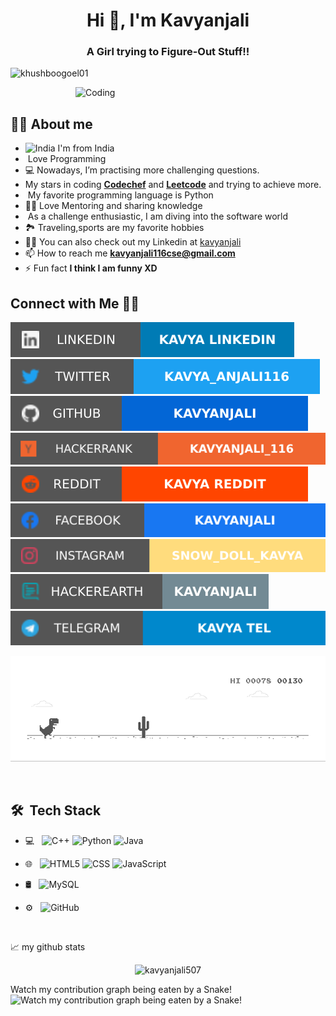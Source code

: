 

<h1 align="center">Hi 👋, I'm Kavyanjali</h1>

<h3 align="center">A Girl trying to Figure-Out Stuff!!</h3>



<p align="left"> <img src="https://komarev.com/ghpvc/?username=khushboogoel01&label=Profile%20views&color=129e00&style=plastic" alt="khushboogoel01" /> </p>

<img align="right" alt="Coding" width="400" src="https://cdn.dribbble.com/users/2646423/screenshots/5507196/computer.gif">

<br>



## 👩‍💻 About me

* <img width="16" src="https://ak.picdn.net/shutterstock/videos/663292/thumb/1.jpg" alt="India" /> I'm from India
* <img width="16" src="https://about.gitlab.com/images/blogimages/GitLab-Dev.png" alt="" /> Love Programming
* 💻 Nowadays, I’m practising more challenging questions.
* My stars in coding [**Codechef**](https://www.codechef.com/users/kavya96520) and [**Leetcode**](https://leetcode.com/190031396-KAVYANJALI/) and trying to achieve more.
* <img width="16" src="https://cdn3.iconfinder.com/data/icons/logos-and-brands-adobe/512/267_Python-512.png" alt="" /> My favorite programming language is Python
* 👩‍🏫 Love Mentoring and sharing knowledge
* <img width="20" src="https://cdn0.iconfinder.com/data/icons/infographic-orchid-vol-1/256/Histogram-512.png" alt="" /> As a challenge enthusiastic, I am diving into the software world
* 🏞️ Traveling,sports are my favorite hobbies
* 👨‍💻 You can also check out my Linkedin at [kavyanjali](https://www.linkedin.com/in/r-kavyanjali-a1b94018b/)
* 📫 How to reach me **kavyanjali116cse@gmail.com**
* ⚡ Fun fact **I think I am funny XD**



## Connect with Me 🤝🏻

[![LinkedIn](https://raw.githubusercontent.com/kavyanjali507/kavyanjali507/master/soc/li.svg)](https://www.linkedin.com/in/r-kavyanjali-a1b94018b/) [![Twitter](https://raw.githubusercontent.com/kavyanjali507/kavyanjali507/master/soc/tw.svg)](https://twitter.com/Kavya_anjali116)[![GitHub](https://raw.githubusercontent.com/kavyanjali507/kavyanjali507/master/soc/gh.svg)](https://github.com/kavyanjali507)[![Hackerrank](https://raw.githubusercontent.com/kavyanjali507/kavyanjali507/master/soc/hn.svg)](https://www.hackerrank.com/kavyanjali116) [![Reddit](https://raw.githubusercontent.com/kavyanjali507/kavyanjali507/master/soc/r.svg)](https://www.reddit.com/user/kavya_anjali116) [![Facebook](https://raw.githubusercontent.com/kavyanjali507/kavyanjali507/master/soc/fb.svg)](https://www.facebook.com/rangaseeli.kavyanjali.9) [![Instagram](https://raw.githubusercontent.com/kavyanjali507/kavyanjali507/master/soc/ig.svg)](https://www.instagram.com/snow_doll_kavya/) [![Hackerearth](https://raw.githubusercontent.com/kavyanjali507/kavyanjali507/master/soc/hh.svg)](https://www.hackerearth.com/@kavyanjali6) [![Telegram](https://raw.githubusercontent.com/kavyanjali507/kavyanjali507/master/soc/tg.svg)](https://t.me/kavyanjali116)

![Dino](https://raw.githubusercontent.com/kavyanjali507/kavyanjali507/master/dino.gif)

<br> 



## 🛠 &nbsp;Tech Stack



- 💻 &nbsp;
  ![C++](https://img.shields.io/badge/-C++-333333?style=flat&logo=C%2B%2B&logoColor=00599C)
  ![Python](https://img.shields.io/badge/-Python-333333?style=flat&logo=python)
  ![Java](https://img.shields.io/badge/-Java-333333?style=flat&logo=Java&logoColor=007396)

- 🌐 &nbsp;
  ![HTML5](https://img.shields.io/badge/-HTML5-333333?style=flat&logo=HTML5)
  ![CSS](https://img.shields.io/badge/-CSS-333333?style=flat&logo=CSS3&logoColor=1572B6)
  ![JavaScript](https://img.shields.io/badge/-JavaScript-333333?style=flat&logo=javascript)

- 🛢 &nbsp;
  ![MySQL](https://img.shields.io/badge/-MySQL-333333?style=flat&logo=mysql)

- ⚙️ &nbsp;
  ![GitHub](https://img.shields.io/badge/-GitHub-333333?style=flat&logo=github) 

<br/>



📈 my github stats

<p align="center"> <img src="https://github-readme-stats.vercel.app/api?username=kavyanjali507&show_icons=true&theme=gotham" alt="kavyanjali507" />
 
  Watch my contribution graph being eaten by a Snake!
![Watch my contribution graph being eaten by a Snake!](https://raw.githubusercontent.com/praveenscience/praveenscience/master/soc/snake.svg)




















